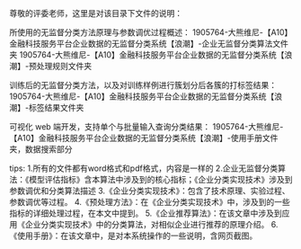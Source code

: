 尊敬的评委老师，这里是对该目录下文件的说明：

所使用的无监督分类方法原理与参数调优过程概述：
1905764-大熊维尼-【A10】金融科技服务平台企业数据的无监督分类系统【浪潮】-企业无监督分类算法文件夹
1905764-大熊维尼-【A10】金融科技服务平台企业数据的无监督分类系统【浪潮】-预处理规则文件夹

训练后的无监督分类方法，以及对训练样例进行簇划分后各簇的打标签结果：
1905764-大熊维尼-【A10】金融科技服务平台企业数据的无监督分类系统【浪潮】-标签结果文件夹

可视化 web 端开发，支持单个与批量输入查询分类结果：
1905764-大熊维尼-【A10】金融科技服务平台企业数据的无监督分类系统【浪潮】-使用手册文件夹，数据搜索部分

tips:
1.所有的文件都有word格式和pdf格式，内容是一样的
2.企业无监督分类算法：《模型评估指标》含本算法中涉及到的核心指标；《企业分类实现技术》涉及到参数调优和分类算法描述
3.《企业分类实现技术》：包含了技术原理、实验过程、参数调优等过程。
4.《预处理方法》：在《企业分类实现技术》中，涉及到的一些指标的详细处理过程，在本文中提到。
5.《企业推荐算法》：在该文章中涉及到应用《企业分类实现技术》中的分类算法，对相似企业进行推荐的原理介绍。
6.《使用手册》：在该文章中，是对本系统操作的一些说明，含网页截图。
